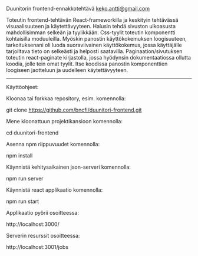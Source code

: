 Duunitorin frontend-ennakkotehtävä
keko.antti@gmail.com

Toteutin frontend-tehtävän React-frameworkilla ja keskityin tehtävässä visuaalisuuteen ja käytettävyyteen. Halusin tehdä sivuston ulkoasusta mahdollisimman selkeän ja tyylikkään. Css-tyylit toteutin komponentti kohtaisilla moduuleilla. Myöskin panostin käyttökokemuksen loogisuuteen, tarkoituksenani oli luoda suoraviivainen käyttökokemus, jossa käyttäjälle tarjoiltava tieto on selkeästi ja helposti saatavilla. Paginaation/sivutuksen toteutin react-paginate kirjastolla, jossa hyödynsin dokumentaatiossa ollutta koodia, jolle tein omat tyylit. Itse koodissa panostin komponenttien loogiseen jaotteluun ja uudelleen käytettävyyteen.

---

Käyttöohjeet:

Kloonaa tai forkkaa repository, esim. komennolla:

git clone https://github.com/bncfi/duunitori-frontend.git

Mene kloonattuun projektikansioon komennolla:

cd duunitori-frontend

Asenna npm riippuvuudet komennolla:

npm install

Käynnistä kehitysaikainen json-serveri komennolla:

npm run server

Käynnistä react applikaatio komennolla:

npm run start

Applikaatio pyörii osoitteessa:

http://localhost:3000/

Serverin resurssit osoitteessa:

http://localhost:3001/jobs
